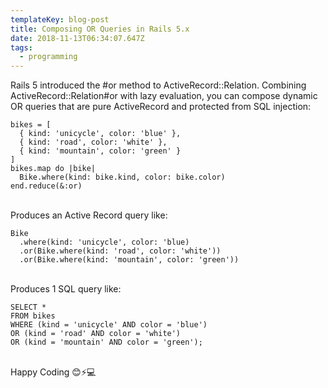 ```yaml
---
templateKey: blog-post
title: Composing OR Queries in Rails 5.x
date: 2018-11-13T06:34:07.647Z
tags:
  - programming
---
```

Rails 5 introduced the #or method to ActiveRecord::Relation. Combining ActiveRecord::Relation#or with lazy evaluation, you can compose dynamic OR queries that are pure ActiveRecord and protected from SQL injection:

```
bikes = [
  { kind: 'unicycle', color: 'blue' },
  { kind: 'road', color: 'white' },
  { kind: 'mountain', color: 'green' }
]
bikes.map do |bike|
  Bike.where(kind: bike.kind, color: bike.color)
end.reduce(&:or)
```

<br>
Produces an Active Record query like:

```
Bike
  .where(kind: 'unicycle', color: 'blue)
  .or(Bike.where(kind: 'road', color: 'white'))
  .or(Bike.where(kind: 'mountain', color: 'green'))
```
<br>
Produces 1 SQL query like:

```
SELECT *
FROM bikes
WHERE (kind = 'unicycle' AND color = 'blue')
OR (kind = 'road' AND color = 'white')
OR (kind = 'mountain' AND color = 'green');
```
<br>
Happy Coding 😊⚡️💻
